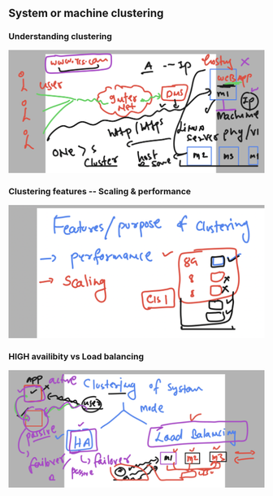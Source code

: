 ## System or machine clustering 

### Understanding clustering 

<img src="cls.png">

### Clustering features -- Scaling & performance 

<img src="clsp.png">

### HIGH availibity vs Load balancing 

<img src="lbha.png">



